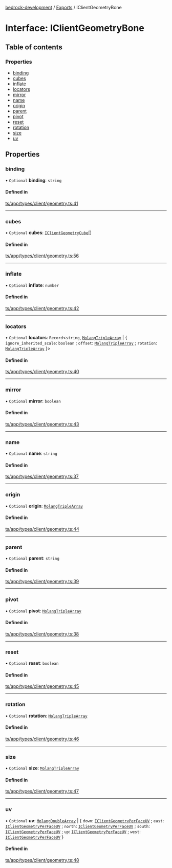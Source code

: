 [bedrock-development](../README.md) / [Exports](../modules.md) / IClientGeometryBone

# Interface: IClientGeometryBone

## Table of contents

### Properties

- [binding](IClientGeometryBone.md#binding)
- [cubes](IClientGeometryBone.md#cubes)
- [inflate](IClientGeometryBone.md#inflate)
- [locators](IClientGeometryBone.md#locators)
- [mirror](IClientGeometryBone.md#mirror)
- [name](IClientGeometryBone.md#name)
- [origin](IClientGeometryBone.md#origin)
- [parent](IClientGeometryBone.md#parent)
- [pivot](IClientGeometryBone.md#pivot)
- [reset](IClientGeometryBone.md#reset)
- [rotation](IClientGeometryBone.md#rotation)
- [size](IClientGeometryBone.md#size)
- [uv](IClientGeometryBone.md#uv)

## Properties

### binding

• `Optional` **binding**: `string`

#### Defined in

[ts/app/types/client/geometry.ts:41](https://github.com/DauntlessStudio/Bedrock-Developments/blob/c7d1542/ts/app/types/client/geometry.ts#L41)

___

### cubes

• `Optional` **cubes**: [`IClientGeometryCube`](IClientGeometryCube.md)[]

#### Defined in

[ts/app/types/client/geometry.ts:56](https://github.com/DauntlessStudio/Bedrock-Developments/blob/c7d1542/ts/app/types/client/geometry.ts#L56)

___

### inflate

• `Optional` **inflate**: `number`

#### Defined in

[ts/app/types/client/geometry.ts:42](https://github.com/DauntlessStudio/Bedrock-Developments/blob/c7d1542/ts/app/types/client/geometry.ts#L42)

___

### locators

• `Optional` **locators**: `Record`\<`string`, [`MolangTripleArray`](../modules.md#molangtriplearray) \| \{ `ignore_inherited_scale`: `boolean` ; `offset`: [`MolangTripleArray`](../modules.md#molangtriplearray) ; `rotation`: [`MolangTripleArray`](../modules.md#molangtriplearray)  }\>

#### Defined in

[ts/app/types/client/geometry.ts:40](https://github.com/DauntlessStudio/Bedrock-Developments/blob/c7d1542/ts/app/types/client/geometry.ts#L40)

___

### mirror

• `Optional` **mirror**: `boolean`

#### Defined in

[ts/app/types/client/geometry.ts:43](https://github.com/DauntlessStudio/Bedrock-Developments/blob/c7d1542/ts/app/types/client/geometry.ts#L43)

___

### name

• `Optional` **name**: `string`

#### Defined in

[ts/app/types/client/geometry.ts:37](https://github.com/DauntlessStudio/Bedrock-Developments/blob/c7d1542/ts/app/types/client/geometry.ts#L37)

___

### origin

• `Optional` **origin**: [`MolangTripleArray`](../modules.md#molangtriplearray)

#### Defined in

[ts/app/types/client/geometry.ts:44](https://github.com/DauntlessStudio/Bedrock-Developments/blob/c7d1542/ts/app/types/client/geometry.ts#L44)

___

### parent

• `Optional` **parent**: `string`

#### Defined in

[ts/app/types/client/geometry.ts:39](https://github.com/DauntlessStudio/Bedrock-Developments/blob/c7d1542/ts/app/types/client/geometry.ts#L39)

___

### pivot

• `Optional` **pivot**: [`MolangTripleArray`](../modules.md#molangtriplearray)

#### Defined in

[ts/app/types/client/geometry.ts:38](https://github.com/DauntlessStudio/Bedrock-Developments/blob/c7d1542/ts/app/types/client/geometry.ts#L38)

___

### reset

• `Optional` **reset**: `boolean`

#### Defined in

[ts/app/types/client/geometry.ts:45](https://github.com/DauntlessStudio/Bedrock-Developments/blob/c7d1542/ts/app/types/client/geometry.ts#L45)

___

### rotation

• `Optional` **rotation**: [`MolangTripleArray`](../modules.md#molangtriplearray)

#### Defined in

[ts/app/types/client/geometry.ts:46](https://github.com/DauntlessStudio/Bedrock-Developments/blob/c7d1542/ts/app/types/client/geometry.ts#L46)

___

### size

• `Optional` **size**: [`MolangTripleArray`](../modules.md#molangtriplearray)

#### Defined in

[ts/app/types/client/geometry.ts:47](https://github.com/DauntlessStudio/Bedrock-Developments/blob/c7d1542/ts/app/types/client/geometry.ts#L47)

___

### uv

• `Optional` **uv**: [`MolangDoubleArray`](../modules.md#molangdoublearray) \| \{ `down`: [`IClientGeometryPerFaceUV`](IClientGeometryPerFaceUV.md) ; `east`: [`IClientGeometryPerFaceUV`](IClientGeometryPerFaceUV.md) ; `north`: [`IClientGeometryPerFaceUV`](IClientGeometryPerFaceUV.md) ; `south`: [`IClientGeometryPerFaceUV`](IClientGeometryPerFaceUV.md) ; `up`: [`IClientGeometryPerFaceUV`](IClientGeometryPerFaceUV.md) ; `west`: [`IClientGeometryPerFaceUV`](IClientGeometryPerFaceUV.md)  }

#### Defined in

[ts/app/types/client/geometry.ts:48](https://github.com/DauntlessStudio/Bedrock-Developments/blob/c7d1542/ts/app/types/client/geometry.ts#L48)
